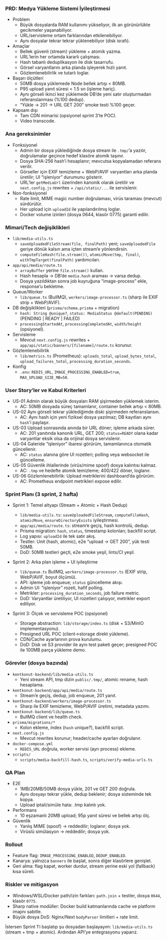 ### PRD: Medya Yükleme Sistemi İyileştirmesi

- Problem
  - Büyük dosyalarda RAM kullanımı yükseliyor, ilk an görünürlükte gecikmeler yaşanabiliyor.
  - URL/servisleme ortam farklarından etkilenebiliyor.
  - Aynı dosyalar tekrar tekrar yüklenebiliyor (disk israfı).
- Amaçlar
  - Bellek güvenli (stream) yükleme + atomik yazma.
  - URL’lerin her ortamda kararlı çalışması.
  - Hash tabanlı deduplikasyon ile disk tasarrufu.
  - Görsel varyantlarını arka planda işleyerek hızlı yanıt.
  - Gözlemlenebilirlik ve tutarlı loglar.
- Başarı ölçütleri
  - 50MB dosya yüklemede Node bellek artışı < 80MB.
  - P95 upload yanıt süresi < 1.5 sn (işleme hariç).
  - Aynı görseli ikinci kez yüklemede DB’de yeni satır oluşturmadan referanslanması (%100 dedup).
  - “Yükle → 201 → URL GET 200” smoke testi %100 geçer.
- Kapsam dışı
  - Tam CDN mimarisi (opsiyonel sprint 3’te POC).
  - Video transcode.

### Ana gereksinimler

- Fonksiyonel
  - Admin bir dosya yüklediğinde dosya stream ile `.tmp/`’a yazılır, doğrulamalar geçince hedef klasöre atomik taşınır.
  - Dosya SHA-256 hash’i hesaplanır; mevcutsa kopyalamadan referans verilir.
  - Görseller için EXIF temizleme + WebP/AVIF varyantları arka planda üretilir; UI “işleniyor” durumunu gösterir.
  - URL’ler `getMediaUrl` üzerinden kanonik olarak üretilir ve `next.config.js` rewrites + `/api/static/...` ile servislenir.
- Non-fonksiyonel
  - Rate limit, MIME magic number doğrulaması, virüs taraması (mevcut) sürdürülür.
  - Her upload için `uploadId` ile yapılandırılmış loglar.
  - Docker volume izinleri (dosya 0644, klasör 0775) garanti edilir.

### Mimari/Tech değişiklikleri

- `lib/media-utils.ts`
  - `saveUploadedFileStream(file, finalPath)` yeni; `saveUploadedFile` geriye dönük kalsın ama içten stream’e yönlendirsin.
  - `computeFileHash(file.stream())`, `atomicMove(tmp, final)`, `withTmpTarget(finalPath)` yardımcıları.
- `app/api/media/route.ts`
  - `arrayBuffer` yerine `file.stream()` kullan.
  - Hash hesapla → DB’de `media.hash` araması → varsa dedup.
  - Dosya yazıldıktan sonra job kuyruğuna “image-process” ekle, response’u bekletme.
- Queue/Worker
  - `lib/queue.ts` (BullMQ), `workers/image-processor.ts` (sharp ile EXIF strip + WebP/AVIF).
- DB değişiklikleri (`prisma/schema.prisma` + migration)
  - `hash: String @unique?`, `status: MediaStatus @default(PENDING)` (PENDING | READY | FAILED)
  - `processingStartedAt`, `processingCompletedAt`, `width/height` (opsiyonel).
- Servisleme
  - Mevcut `next.config.js` rewrites + `app/api/static/banners/[filename]/route.ts` korunur.
- Gözlemlenebilirlik
  - `lib/metrics.ts` (Prometheus): `uploads_total`, `upload_bytes_total`, `upload_failures_total`, `processing_duration_seconds`.
- Konfig
  - `.env`: `REDIS_URL`, `IMAGE_PROCESSING_ENABLED=true`, `MAX_UPLOAD_SIZE_MB=50`.

### User Story’ler ve Kabul Kriterleri

- US-01 Admin olarak büyük dosyaları RAM şişirmeden yüklemek isterim.
  - AC: 50MB dosyada süreç tamamlanır, container bellek artışı < 80MB.
- US-02 Aynı görseli tekrar yüklediğimde diski şişirmeden referanslansın.
  - AC: Aynı hash için yeni fiziksel dosya yazılmaz; DB kayıtları aynı `hash`’i paylaşır.
- US-03 Upload sonrasında anında bir URL döner; işleme arkada sürer.
  - AC: 201 yanıtında kanonik URL, GET 200; `status=READY` olana kadar varyantlar eksik olsa da orijinal dosya servislenir.
- US-04 Galeride “işleniyor” ibaresi görürüm, tamamlanınca otomatik güncellenir.
  - AC: `status` alanına göre UI rozetleri; polling veya websocket ile güncelleme.
- US-05 Güvenlik ihlallerinde (virüs/mime spoof) dosya kalıntısı kalmaz.
  - AC: `.tmp` ve hedefte atomik temizleme; 400/422 döner, loglanır.
- US-06 Gözlemlenebilirlik: Upload metriklerini dashboard’da görürüm.
  - AC: Prometheus endpoint metrikleri expose edilir.

### Sprint Planı (3 sprint, 2 hafta)

- Sprint 1: Temel altyapı (Stream + Atomic + Hash Dedup)
  - `lib/media-utils.ts`: `saveUploadedFileStream`, `computeFileHash`, `atomicMove`, `ensureDirectoryExists` iyileştirmesi.
  - `app/api/media/route.ts`: stream’e geçiş, hash kontrolü, dedup.
  - Prisma migration: `hash`, `status`, timestamp kolonları; backfill script.
  - Log yapısı: `uploadId` ile tek satır akış.
  - Testler: Unit (hash, atomic), e2e “upload → GET 200”, yük testi 50MB.
  - DoD: 50MB testleri geçti, e2e smoke yeşil, lints/CI yeşil.

- Sprint 2: Arka plan işleme + UI iyileştirme
  - `lib/queue.ts` BullMQ, `workers/image-processor.ts` (EXIF strip, WebP/AVIF, boyut ölçümü).
  - API: işleme job enqueue; `status` güncelleme akışı.
  - Admin UI: “işleniyor” rozeti, hafif polling.
  - Metrikler: `processing_duration_seconds`, job failure metric.
  - DoD: Varyantlar üretiliyor, UI rozetleri çalışıyor, metrikler export ediliyor.

- Sprint 3: Ölçek ve servisleme POC (opsiyonel)
  - Storage abstraction: `lib/storage/index.ts` (disk + S3/MinIO implementasyonu).
  - Presigned URL POC (client→storage direkt yükleme).
  - CDN/Cache ayarlarının prova kurulumu.
  - DoD: Disk ve S3 provider ile aynı test paketi geçer; presigned POC ile 100MB parça yükleme demo.

### Görevler (dosya bazında)

- `kentkonut-backend/lib/media-utils.ts`
  - Yeni stream API, tmp dizin `public/.tmp/`, atomic rename, hash hesaplama.
- `kentkonut-backend/app/api/media/route.ts`
  - Stream’e geçiş, dedup, job enqueue, 201 yanıt.
- `kentkonut-backend/workers/image-processor.ts`
  - Sharp ile EXIF temizleme, WebP/AVIF üretimi, metadata yazımı.
- `kentkonut-backend/lib/queue.ts`
  - BullMQ client ve health check.
- `prisma/migrations/*`
  - Kolon ekleme, index (`hash` unique?), backfill script.
- `next.config.js`
  - Mevcut rewrites korunur; header/cache ayarları doğrulanır.
- `docker-compose.yml`
  - `REDIS_URL` doğrula, worker servisi (ayrı process) ekleme.
- `scripts/` 
  - `scripts/media-backfill-hash.ts`, `scripts/verify-media-urls.ts`

### QA Plan

- E2E
  - 1MB/20MB/50MB dosya yükle, 201 ve GET 200 doğrula.
  - Aynı dosyayı tekrar yükle, dedup beklenir; dosya sisteminde tek kopya.
  - Upload iptali/simüle hata: .tmp kalıntı yok.
- Performans
  - 10 eşzamanlı 20MB upload; 95p yanıt süresi ve bellek artışı ölç.
- Güvenlik
  - Yanlış MIME (spoof) → reddedilir; loglanır; dosya yok.
  - Virüslü simülasyon → reddedilir; dosya yok.

### Rollout

- Feature flag: `IMAGE_PROCESSING_ENABLED`, `DEDUP_ENABLED`.
- Kanarya: yalnızca `banners` ile başlat, sonra diğer klasörlere genişlet.
- Geri alma: flag kapat, worker durdur, stream yerine eski yol (fallback) kısa süreli.

### Riskler ve mitigasyon

- Windows/WSL/Docker path/izin farkları: `path.join` + testler, dosya `0644`, klasör `0775`.
- Sharp native modüller: Docker build katmanlarında cache ve platform imajını sabitle.
- Büyük dosya DoS: Nginx/Next `bodyParser` limitleri + rate limit.

İstersen Sprint 1’i başlatıp şu dosyadan başlayayım: `lib/media-utils.ts` (stream + tmp + atomic). Ardından API’ye entegrasyonu yaparız.